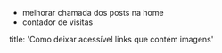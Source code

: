 - melhorar chamada dos posts na home
- contador de visitas

<!-- posts -->
title: 'Como deixar acessível links que contém imagens'
